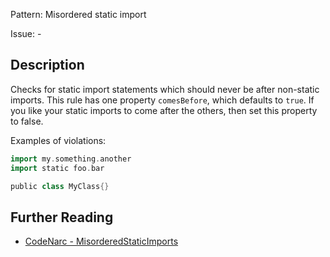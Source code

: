 Pattern: Misordered static import

Issue: -

## Description

Checks for static import statements which should never be after non-static imports. This rule has one property `comesBefore`, which defaults to `true`. If you like your static imports to come after the others, then set this property to false.

Examples of violations:

``` groovy
import my.something.another
import static foo.bar

public class MyClass{}
```

## Further Reading

* [CodeNarc - MisorderedStaticImports](http://codenarc.sourceforge.net/codenarc-rules-imports.html#MisorderedStaticImports)